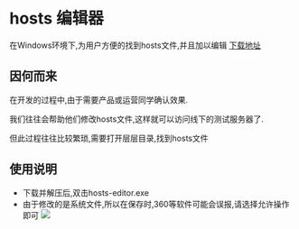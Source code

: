 # hosts 编辑器
在Windows环境下,为用户方便的找到hosts文件,并且加以编辑
[下载地址](https://github.com/bloodynumen/hosts-editor/archive/1.0.zip)

## 因何而来

在开发的过程中,由于需要产品或运营同学确认效果.

我们往往会帮助他们修改hosts文件,这样就可以访问线下的测试服务器了.

但此过程往往比较繁琐,需要打开层层目录,找到hosts文件



## 使用说明
* 下载并解压后,双击hosts-editor.exe
* 由于修改的是系统文件,所以在保存时,360等软件可能会误报,请选择允许操作即可
![](http://7puli2.com1.z0.glb.clouddn.com/h.png)